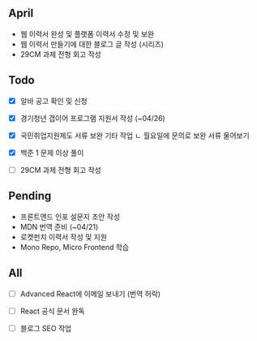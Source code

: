 ## April
- 웹 이력서 완성 및 플랫폼 이력서 수정 및 보완
- 웹 이력서 만들기에 대한 블로그 글 작성 (시리즈)
- 29CM 과제 전형 회고 작성

## Todo
- [x] 알바 공고 확인 및 신청
- [x] 경기청년 갭이어 프로그램 지원서 작성 (~04/26)
- [x] 국민취업지원제도 서류 보완 기타 작업
	ㄴ 월요일에 문의로 보완 서류 물어보기
- [x] 백준 1 문제 이상 풀이
- [ ] 29CM 과제 전형 회고 작성


## Pending
- 프론트엔드 인포 설문지 초안 작성
- MDN 번역 준비 (~04/21)
- 로켓펀치 이력서 작성 및 지원
- Mono Repo, Micro Frontend 학습

## All
- [ ] Advanced React에 이메일 보내기 (번역 허락)
- [ ] React 공식 문서 완독
- [ ] 블로그 SEO 작업

